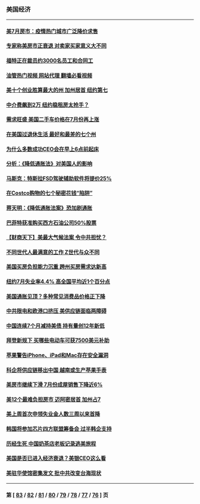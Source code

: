 ### 美国经济
---
#### [美7月房市：疫情热门城市广泛降价求售](../../pages/ncid1078158/n13808987.md?08241645) 
#### [专家称美房市正衰退 对卖家买家意义大不同](../../pages/ncid1078158/n13808627.md?08241645) 
#### [福特正在裁员约3000名员工和合同工](../../pages/ncid1078158/n13807927.md?08241645) 
#### [油管热门视频 网站代理 翻墙必看视频](http://209.222.30.114:81/youtube.html?08241645)
#### [美十个创业胜算最大的州 加州居首 纽约第七](../../pages/ncid1078158/n13807711.md?08241645) 
#### [中介费飙到2万 纽约稳租房太抢手？](../../pages/ncid1078158/n13807401.md?08241645) 
#### [需求旺盛 美国二手车价格在7月份再上涨](../../pages/ncid1078158/n13807336.md?08241645) 
#### [在美国过退休生活 最好和最差的七个州](../../pages/ncid1078158/n13807260.md?08241645) 
#### [为什么多数成功CEO会在早上6点前起床](../../pages/ncid1078158/n13805603.md?08241645) 
#### [分析：《降低通胀法》对美国人的影响](../../pages/ncid1078158/n13807179.md?08241645) 
#### [马斯克：特斯拉FSD驾驶辅助软件将提价25%](../../pages/ncid1078158/n13807264.md?08241645) 
#### [在Costco购物的七个秘密花钱“陷阱”](../../pages/ncid1078158/n13806268.md?08241645) 
#### [蒋天明：《降低通胀法案》恐加剧通胀](../../pages/ncid1078158/n13806996.md?08241645) 
#### [巴菲特获准购买西方石油公司50%股票](../../pages/ncid1078158/n13806796.md?08241645) 
#### [【财商天下】美最大气候法案 令中共担忧？](../../pages/ncid1078158/n13806783.md?08241645) 
#### [不同世代人最满意的工作 Z世代与众不同](../../pages/ncid1078158/n13804109.md?08241645) 
#### [美国买房负担能力沉重 跨州买房需求达新高](../../pages/ncid1078158/n13806456.md?08241645) 
#### [纽约7月失业率4.4% 高全国平均近1个百分点](../../pages/ncid1078158/n13806417.md?08241645) 
#### [美国通胀见顶？多种常见消费品价格正下降](../../pages/ncid1078158/n13806334.md?08241645) 
#### [中共限电和欧港口挤压 美供应链面临两障碍](../../pages/ncid1078158/n13804883.md?08241645) 
#### [中国连续7个月减持美债 持有量创12年新低](../../pages/ncid1078158/n13805844.md?08241645) 
#### [拜登新规下 买哪些电动车可获7500美元补助](../../pages/ncid1078158/n13805753.md?08241645) 
#### [苹果警告iPhone、iPad和Mac存在安全漏洞](../../pages/ncid1078158/n13805570.md?08241645) 
#### [科企将供应链移出中国 越南或生产苹果手表](../../pages/ncid1078158/n13805458.md?08241645) 
#### [美房市继续下滑 7月份成屋销售下降近6%](../../pages/ncid1078158/n13805444.md?08241645) 
#### [美12个最难负担房市 迈阿密居首 加州占7](../../pages/ncid1078158/n13805531.md?08241645) 
#### [美上周首次申领失业金人数三周以来首降](../../pages/ncid1078158/n13805402.md?08241645) 
#### [韩国将参加芯片四方联盟筹备会 过半韩企支持](../../pages/ncid1078158/n13805246.md?08241645) 
#### [历经生死 中国奶茶店老板记录逃美旅程](../../pages/ncid1078158/n13805185.md?08241645) 
#### [美国是否已进入经济衰退？美银CEO这么看](../../pages/ncid1078158/n13805146.md?08241645) 
#### [美驻华使馆密集发文 批中共改变台海现状](../../pages/ncid1078158/n13805136.md?08241645) 

---
#### 第 [ [83](./83.md?08241645) / [82](./82.md?08241645) / [81](./81.md?08241645) / [80](./80.md?08241645) / [79](./79.md?08241645) / [78](./78.md?08241645) / [77](./77.md?08241645) / [76](./76.md?08241645) ] 页
